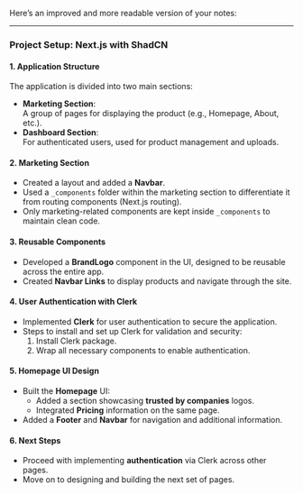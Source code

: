 Here’s an improved and more readable version of your notes:

---

### **Project Setup: Next.js with ShadCN**

#### 1. **Application Structure**

The application is divided into two main sections:

- **Marketing Section**:  
  A group of pages for displaying the product (e.g., Homepage, About, etc.).
- **Dashboard Section**:  
  For authenticated users, used for product management and uploads.

#### 2. **Marketing Section**

- Created a layout and added a **Navbar**.
- Used a `_components` folder within the marketing section to differentiate it from routing components (Next.js routing).
- Only marketing-related components are kept inside `_components` to maintain clean code.

#### 3. **Reusable Components**

- Developed a **BrandLogo** component in the UI, designed to be reusable across the entire app.
- Created **Navbar Links** to display products and navigate through the site.

#### 4. **User Authentication with Clerk**

- Implemented **Clerk** for user authentication to secure the application.
- Steps to install and set up Clerk for validation and security:
  1.  Install Clerk package.
  2.  Wrap all necessary components to enable authentication.

#### 5. **Homepage UI Design**

- Built the **Homepage** UI:
  - Added a section showcasing **trusted by companies** logos.
  - Integrated **Pricing** information on the same page.
- Added a **Footer** and **Navbar** for navigation and additional information.

#### 6. **Next Steps**

- Proceed with implementing **authentication** via Clerk across other pages.
- Move on to designing and building the next set of pages.
